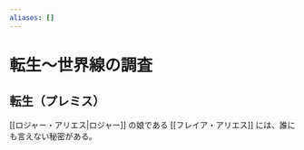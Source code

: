 ```yaml
---
aliases: []
---
```

# 転生～世界線の調査
## 転生（プレミス）
[[ロジャー・アリエス|ロジャー]] の娘である [[フレイア・アリエス]] には、誰にも言えない秘密がある。
